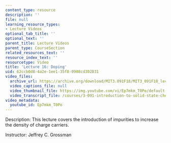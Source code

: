 ```yaml
---
content_type: resource
description: ''
file: null
learning_resource_types:
- Lecture Videos
optional_tab_title: ''
optional_text: ''
parent_title: Lecture Videos
parent_type: CourseSection
related_resources_text: ''
resource_index_text: ''
resourcetype: Video
title: 'Lecture 16: Doping'
uid: 62ccb0d8-4a2e-1ee1-35f8-0908cd302831
video_files:
  archive_url: https://archive.org/download/MIT3.091F18/MIT3_091F18_lec16_300k.mp4
  video_captions_file: null
  video_thumbnail_file: https://img.youtube.com/vi/Ep7mkm_T0Po/default.jpg
  video_transcript_file: /courses/3-091-introduction-to-solid-state-chemistry-fall-2018/3286012b4359c945b05e64e48fc99bfe_Ep7mkm_T0Po.pdf
video_metadata:
  youtube_id: Ep7mkm_T0Po
---
```


Description: This lecture covers the introduction of impurities to increase the density of charge carriers.

Instructor: Jeffrey C. Grossman